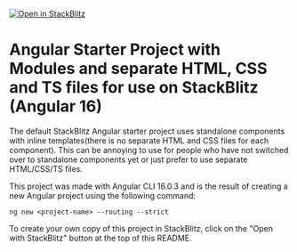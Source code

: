 [![Open in StackBlitz](https://developer.stackblitz.com/img/open_in_stackblitz.svg)](https://stackblitz.com/fork/github/bellascalzi1/stackblitz-angular-starter-modules-v16)
# Angular Starter Project with Modules and separate HTML, CSS and TS files for use on StackBlitz (Angular 16)

The default StackBlitz Angular starter project uses standalone components with inline templates(there is no separate HTML and CSS files for each component). This can be annoying to use for people who have not switched over to standalone components yet or just prefer to use separate HTML/CSS/TS files.

This project was made with Angular CLI 16.0.3 and is the result of creating a new Angular project using the following command:

```
ng new <project-name> --routing --strict
```

To create your own copy of this project in StackBlitz, click on the "Open with StackBlitz" button at the top of this README.


